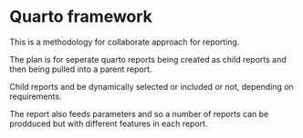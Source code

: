 # Quarto framework

This is a methodology for collaborate approach for reporting.

The plan is for seperate quarto reports being created as child reports and then being pulled into a parent report.

Child reports and be dynamically selected or included or not, depending on requirements.

The report also feeds parameters and so a number of reports can be prodduced but with different features in each report.

